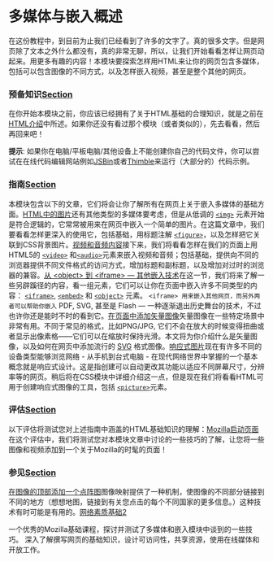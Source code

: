 # 多媒体与嵌入概述

在这份教程中，到目前为止我们已经看到了许多的文字了。真的很多文字。但是网页除了文本之外什么都没有，真的非常无聊，所以，让我们开始看看怎样让网页动起来。用更多有趣的内容！本模块要探索怎样用HTML来让你的网页包含多媒体，包括可以包含图像的不同方式，以及怎样嵌入视频，甚至是整个其他的网页。

### 预备知识[Section](https://developer.mozilla.org/zh-CN/docs/Learn/HTML/Multimedia_and_embedding#%E9%A2%84%E5%A4%87%E7%9F%A5%E8%AF%86) <a id="&#x9884;&#x5907;&#x77E5;&#x8BC6;"></a>

在你开始本模块之前，你应该已经拥有了关于HTML基础的合理知识，就是之前在[HTML介绍](https://developer.mozilla.org/zh-CN/docs/learn/HTML/Introduction_to_HTML)中所述。如果你还没有看过那个模块（或者类似的），先去看看，然后再回来吧！

**提示**: 如果你在电脑/平板电脑/其他设备上不能创建你自己的代码文件，你可以尝试在在线代码编辑网站例如[JSBin](https://jsbin.com/)或者[Thimble](https://thimble.mozilla.org/)来运行（大部分的）代码示例。

### 指南[Section](https://developer.mozilla.org/zh-CN/docs/Learn/HTML/Multimedia_and_embedding#%E6%8C%87%E5%8D%97) <a id="&#x6307;&#x5357;"></a>

本模块包含以下的文章，它们将会让你了解所有在网页上关于嵌入多媒体的基础方面。[HTML中的图片](https://developer.mozilla.org/zh-CN/docs/Learn/HTML/Multimedia_and_embedding/Images_in_HTML)还有其他类型的多媒体要考虑，但是从低调的 [`<img>`](https://developer.mozilla.org/zh-CN/docs/Web/HTML/Element/img) 元素开始是符合逻辑的，它常常被用来在网页中嵌入一个简单的图片。在这篇文章中，我们要看看怎样更深入的使用它，包括基础，用标题注解  [`<figure>`](https://developer.mozilla.org/zh-CN/docs/Web/HTML/Element/figure)，以及怎样把它关联到CSS背景图片。[视频和音频内容](https://developer.mozilla.org/zh_CN/docs/Learn/HTML/Multimedia_and_embedding/Video_and_audio_content)接下来，我们将看看怎样在我们的页面上用HTML5的  [`<video>`](https://developer.mozilla.org/zh-CN/docs/Web/HTML/Element/video) 和[`<audio>`](https://developer.mozilla.org/zh-CN/docs/Web/HTML/Element/audio)元素来嵌入视频和音频；包括基础，提供向不同的浏览器提供不同文件格式的访问方式，增加标题和副标题，以及增加对过时的浏览器的兼容。[从 &lt;object&gt; 到 &lt;iframe&gt; — 其他嵌入技术](https://developer.mozilla.org/zh_CN/docs/Learn/HTML/Multimedia_and_embedding/Other_embedding_technologies)在这一节，我们将来了解一些另辟蹊径的内容，看一组元素，它们可以让你在页面中嵌入许多不同类型的内容：  [`<iframe>`](https://developer.mozilla.org/zh-CN/docs/Web/HTML/Element/iframe),  [`<embed>`](https://developer.mozilla.org/zh-CN/docs/Web/HTML/Element/embed) 和  [`<object>`](https://developer.mozilla.org/zh-CN/docs/Web/HTML/Element/object) 元素。 `<iframe> 用来嵌入其他网页，而另外两者可以帮助你嵌入` PDF, SVG, 甚至是 Flash — 一种逐渐退出历史舞台的技术，不过也许你还是能时不时的看到它。[在页面中添加矢量图像](https://developer.mozilla.org/zh_CN/docs/Learn/HTML/Multimedia_and_embedding/Adding_vector_graphics_to_the_Web)矢量图像在一些特定场景中非常有用。不同于常见的格式，比如PNG/JPG, 它们不会在放大的时候变得扭曲或者显示出像素格——它们可以在缩放时保持光滑。本文将为你介绍什么是矢量图像，以及如何在网页中添加流行的 [SVG](https://developer.mozilla.org/en-US/docs/Glossary/SVG) 格式图像。[响应式图片](https://developer.mozilla.org/zh-CN/docs/Learn/HTML/Multimedia_and_embedding/Responsive_images)现在有许多不同的设备类型能够浏览网络 - 从手机到台式电脑 - 在现代网络世界中掌握的一个基本概念就是响应式设计。这是指创建可以自动更改其功能以适应不同屏幕尺寸，分辨率等的网页。稍后将在CSS模块中详细介绍这一点，但是现在我们将看看HTML可用于创建响应式图像的工具，包括 [`<picture>`](https://developer.mozilla.org/zh-CN/docs/Web/HTML/Element/picture)元素。

### 评估[Section](https://developer.mozilla.org/zh-CN/docs/Learn/HTML/Multimedia_and_embedding#%E8%AF%84%E4%BC%B0) <a id="&#x8BC4;&#x4F30;"></a>

以下评估将测试您对上述指南中涵盖的HTML基础知识的理解：[Mozilla启动页面](https://developer.mozilla.org/en-US/docs/Learn/HTML/Multimedia_and_embedding/Mozilla_splash_page)在这个评估中，我们将测试您对本模块文章中讨论的一些技巧的了解，让您将一些图像和视频添加到一个关于Mozilla的时髦的页面！

### 参见[Section](https://developer.mozilla.org/zh-CN/docs/Learn/HTML/Multimedia_and_embedding#%E5%8F%82%E8%A7%81) <a id="&#x53C2;&#x89C1;"></a>

[在图像的顶部添加一个点阵图](https://developer.mozilla.org/en-US/docs/Learn/HTML/Howto/Add_a_hit_map_on_top_of_an_image)图像映射提供了一种机制，使图像的不同部分链接到不同的地方（想想地图，链接到有关您点击的每个不同国家的更多信息。）这种技术有时可能是有用的。[网络素质基础2](https://teach.mozilla.org/activities/web-lit-basics-two/)

一个优秀的Mozilla基础课程，探讨并测试了多媒体和嵌入模块中谈到的一些技巧。 深入了解撰写网页的基础知识，设计可访问性，共享资源，使用在线媒体和开放工作。

